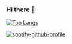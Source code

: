 ### Hi there 👋

[![Top Langs](https://github-readme-stats.vercel.app/api/top-langs/?username=AarnavSrivastava&layout=donut&&exclude_repo=SpaceGameStarFoxClone,MPHWebsite-NextBuild,NGOWork)](https://github.com/anuraghazra/github-readme-stats)

[![spotify-github-profile](https://spotify-github-profile.vercel.app/api/view?uid=5e711rw8smc4ugd2gtxc4m1e9&cover_image=true&theme=default&show_offline=true&background_color=121212&interchange=true&bar_color_cover=true)](https://github.com/kittinan/spotify-github-profile)

<!--
**AarnavSrivastava/AarnavSrivastava** is a ✨ _special_ ✨ repository because its `README.md` (this file) appears on your GitHub profile.

Here are some ideas to get you started:

- 🔭 I’m currently working on ...
- 🌱 I’m currently learning ...
- 👯 I’m looking to collaborate on ...
- 🤔 I’m looking for help with ...
- 💬 Ask me about ...
- 📫 How to reach me: ...
- 😄 Pronouns: ...
- ⚡ Fun fact: ...
-->
